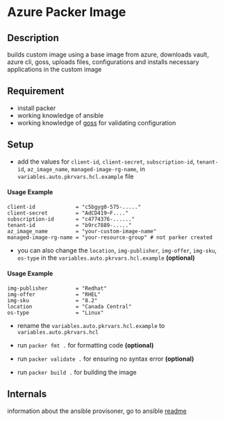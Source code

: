 # Azure Packer Image

## Description
builds custom image using a base image from azure, downloads vault, azure cli, goss, uploads files, configurations and installs necessary applications in the custom image

## Requirement
- install packer
- working knowledge of ansible
- working knowledge of [goss](https://github.com/aelsabbahy/goss) for validating configuration 

## Setup
- add the values for `client-id`, `client-secret`, `subscription-id`, `tenant-id`, `az_image_name`, `managed-image-rg-name`, in `variables.auto.pkrvars.hcl.example` file

#### Usage Example
~~~
client-id             = "c5bgyg0-575-....."
client-secret         = "AdCD419~F...."
subscription-id       = "c4774376-......"
tenant-id             = "b9rc7889-....."
az_image_name         = "your-custom-image-name"
managed-image-rg-name = "your-resource-group" # not parker created
~~~

- you can also change the `location`, `img-publisher`, `img-offer`, `img-sku`, `os-type` in the `variables.auto.pkrvars.hcl.example` **(optional)**

#### Usage Example
~~~
img-publisher         = "Redhat"
img-offer             = "RHEL"
img-sku               = "8.2"
location              = "Canada Central"
os-type               = "Linux"
~~~

- rename the `variables.auto.pkrvars.hcl.example` to `variables.auto.pkrvars.hcl`

- run `packer fmt .` for formatting code **(optional)**
- run `packer validate .` for ensuring no syntax error **(optional)**
- run `packer build .` for building the image

## Internals
information about the ansible provisoner, go to ansible [readme](ansible/README.md)
